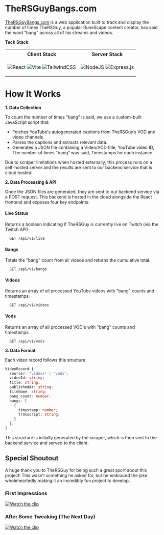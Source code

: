 
# TheRSGuyBangs.com

[TheRSGuyBangs.com](https:/TheRSGuyBangs.com/) is a web application built to track and display the number of times TheRSGuy, a popular RuneScape content creator, has said the word "bang" across all of his streams and videos.

**Tech Stack**
<table>
<tr>
<th> Client Stack </th>
<th> Server Stack </th>
</tr>
<tr>
<td>

![React](https://img.shields.io/badge/react-%2320232a.svg?style=for-the-badge&logo=react&logoColor=%2361DAFB)
![Vite](https://img.shields.io/badge/vite-%23646CFF.svg?style=for-the-badge&logo=vite&logoColor=white)
![TailwindCSS](https://img.shields.io/badge/tailwindcss-%2338B2AC.svg?style=for-the-badge&logo=tailwind-css&logoColor=white)

</td>
<td>

![NodeJS](https://img.shields.io/badge/node.js-6DA55F?style=for-the-badge&logo=node.js&logoColor=white)
![Express.js](https://img.shields.io/badge/express.js-%23404d59.svg?style=for-the-badge&logo=express&logoColor=%2361DAFB)

</td>
</tr>
</table>

# How It Works
**1. Data Collection**

To count the number of times "bang" is said, we use a custom-built JavaScript script that:

- Fetches YouTube's autogenerated captions from TheRSGuy’s VOD and video channels.
- Parses the captions and extracts relevant data.
- Generates a JSON file containing a Video/VOD title, YouTube video ID, The number of times "bang" was said, Timestamps for each instance


Due to scraper limitations when hosted externally, this process runs on a self-hosted server and the results are sent to our backend service that is cloud hosted.

**2. Data Processing & API**

Once the JSON files are generated, they are sent to our backend service via a POST request. This backend is hosted in the cloud alongside the React frontend and exposes four key endpoints:

#### Live Status
Returns a boolean indicating if TheRSGuy is currently live on Twitch (via the Twitch API)
```http
  GET /api/v1/live
```

#### Bangs
Totals the "bang" count from all videos and returns the cumulative total.
```http
  GET /api/v1/bangs
```

#### Videos
Returns an array of all processed YouTube videos with "bang" counts and timestamps.
```http
  GET /api/v1/videos
```

#### Vods
Returns an array of all processed VOD's with "bang" counts and timestamps.
```http
  GET /api/v1/vods
```

**3. Data Format**

Each video record follows this structure:

```typescript
VideoRecord {
  source?: "videos" | "vods";
  videoId: string;
  title: string;
  publishedAt: string;
  fileName: string;
  bang_count: number;
  bangs: [
    {
      timestamp: number;
      transcript: string;
    }
  ];
}
```
This structure is initially generated by the scraper, which is then sent to the backend service and served to the client.


## Special Shoutout
A huge thank you to TheRSGuy for being such a great sport about this project! This wasn’t something he asked for, but he embraced the joke wholeheartedly making it an incredibly fun project to develop.

### First Impressions
[![Watch the clip](https://i.imgur.com/SFDmEZh.jpeg)](https://www.twitch.tv/thersguy/clip/FamousIntelligentMangetoutHoneyBadger-yH2wwDvbkhuOMAUc)
### After Some Tweaking (The Next Day)
[![Watch the clip](https://i.imgur.com/go380bI.jpeg)](https://www.twitch.tv/thersguy/clip/LuckyOpenMarjoramCorgiDerp-42QkcDBQ5G9dchz7)

